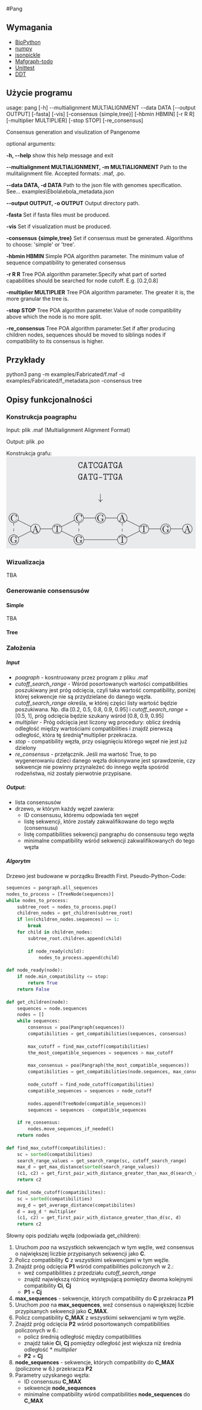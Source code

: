 #Pang

## Wymagania
* [BioPython](https://biopython.org/)
* [numpy](http://www.numpy.org/)
* [jsonpickle](http://jsonpickle.github.io/)
* [Mafgraph-todo]()
* [Unittest](https://docs.python.org/3/library/unittest.html)
* [DDT](https://github.com/txels/ddt)
## Użycie programu
usage: pang [-h] --multialignment MULTIALIGNMENT --data DATA [--output OUTPUT]
            [-fasta] [-vis] [-consensus {simple,tree}] [-hbmin HBMIN] [-r R R]
            [-multiplier MULTIPLIER] [-stop STOP] [-re_consensus]

Consensus generation and visulization of Pangenome

optional arguments:

  **-h, --help**            show this help message and exit
  
  **--multialignment MULTIALIGNMENT, -m MULTIALIGNMENT**
                        Path to the mulitalignment file. Accepted formats:
                        .maf, .po.
                        
  **--data DATA, -d DATA**  Path to the json file with genomes specification.
                        See... examples\Ebola\ebola_metadata.json
                        
  **--output OUTPUT, -o OUTPUT**
                        Output directory path.
                        
  **-fasta**                Set if fasta files must be produced.
  
  **-vis**                  Set if visualization must be produced.
  
  **-consensus {simple,tree}**
                        Set if consensus must be generated. Algorithms to
                        choose: 'simple' or 'tree'.
                        
  **-hbmin HBMIN**          Simple POA algorithm parameter. The minimum value of
                        sequence compatibility to generated consensus
                        
  **-r R R**                Tree POA algorithm parameter.Specify what part of
                        sorted capabilities should be searched for node
                        cutoff. E.g. [0.2,0.8]
                        
  **-multiplier MULTIPLIER**
                        Tree POA algorithm parameter. The greater it is, the more granular the tree is.
                        
  **-stop STOP**            Tree POA algorithm parameter.Value of node
                        compatibility above which the node is no more split.
                        

  **-re_consensus**         Tree POA algorithm parameter.Set if after producing
                        children nodes, sequences should be moved to siblings
                        nodes if compatibility to its consensus is higher.
                        

## Przykłady
python3 pang -m examples/Fabricated/f.maf -d examples/Fabricated/f_metadata.json -consensus tree
                        
## Opisy funkcjonalności
### Konstrukcja poagraphu
Input: plik .maf (Multialignment Alignment Format)

Output: plik .po 

Konstrukcja grafu:
![konstrukcja](docs/images/pangraph_construcion.png "Pangraph construction")

### Wizualizacja
TBA
### Generowanie consensusów
#### Simple
TBA
#### Tree

### Założenia
##### Input
- *poagraph* - kosntruowany przez program z pliku .maf
- *cutoff_search_range* - Wśród posortowanych wartości compatibilities poszukiwany jest próg odcięcia, czyli taka wartość compatibility, poniżej której sekwencje nie są przydzielane do danego węzła. *cutoff_search_range* określa, w której części listy wartość będzie poszukiwana. Np. dla [0.2, 0.5, 0.8, 0.9, 0.95] i *cutoff_search_range* = [0.5, 1], próg odcięcia będzie szukany wśród [0.8, 0.9, 0.95]
- *multiplier* - Próg odcięcia jest liczony wg procedury: oblicz średnią odległość między wartościami compatibilities i znajdź pierwszą odległość, która tę średnią*multiplier przekracza.
- *stop* - compatibility węzła, przy osiągnięciu którego węzeł nie jest już dzielony
- *re_consensus* - przełącznik. Jeśli ma wartość True, to po wygenerowaniu dzieci danego węzła dokonywane jest sprawdzenie, czy sekwencje nie powinny przynależeć do innego węzła spośród rodzeństwa, niż zostały pierwotnie przypisane.

##### Output:
- lista consensusów
- drzewo, w którym każdy węzeł zawiera:
    - ID consensusu, któremu odpowiada ten węzeł
    - listę sekwencji, które zostały zakwalifikowane do tego węzła (consensusu)
    - listę compatibilities sekwencji pangraphu do consensusu tego węzła
    - minimalne compatibility wśród sekwencji zakwalifikowanych do tego węzła

##### Algorytm
Drzewo jest budowane w porządku Breadth First. Pseudo-Python-Code:

```Python
sequences = pangraph.all_sequences
nodes_to_process = [TreeNode(sequences)]
while nodes_to_process:
    subtree_root = nodes_to_process.pop()
    children_nodes = get_children(subtree_root)
    if len(children_nodes.sequences) == 1:
        break
    for child in children_nodes:
        subtree_root.children.append(child)
        
        if node_ready(child):
            nodes_to_process.append(child)
            
def node_ready(node):
    if node.min_compatibility <= stop:
        return True
    return False
    
def get_children(node):
    sequences = node.sequences
    nodes = []
    while sequences:
        consensus = poa(Pangraph(sequences))
        compatibilities = get_compatibilities(sequences, consensus)
        
        max_cutoff = find_max_cutoff(compatibilities)
        the_most_compatible_sequences = sequences > max_cutoff
        
        max_consensus = poa(Pangraph(the_most_compatible_sequences))
        compatibilities = get_compatibilities(node.sequences, max_consensus)
        
        node_cutoff = find_node_cutoff(compatibilities)
        compatible_sequences = sequences > node_cutoff
        
        nodes.append(TreeNode(compatible_sequences))
        sequences = sequences - compatible_sequences
    
    if re_consensus:
        nodes.move_sequences_if_needed()
    return nodes
    
def find_max_cutoff(compatibilities):
    sc = sorted(compatibilities)
    search_range_values = get_search_range(sc, cutoff_search_range)
    max_d = get_max_distance(sorted(search_range_values))
    (c1, c2) = get_first_pair_with_distance_greater_than_max_d(search_range_values, max_d)
    return c2
    
def find_node_cutoff(compatibilites):
    sc = sorted(compatibilities)
    avg_d = get_average_distance(compatibilites)
    d = avg_d * multiplier
    (c1, c2) = get_first_pair_with_distance_greater_than_d(sc, d)
    return c2
```

Słowny opis podziału węzła (odpowiada get_children):


1. Uruchom *poa* na wszystkich sekwencjach w tym węźle, weź consensus o największej liczbie przypisanych sekwencji jako **C**.
2. Policz compatibility **C** z wszystkimi sekwencjami w tym węźle.
3. Znajdź próg odcięcia **P1** wśród compatibilities policzonych w 2.:
    - weź compatibilities z przedziału *cutoff_search_range*
    - znajdź największą różnicę występującą pomiędzy dwoma kolejnymi compatibility **Ci**, **Cj**
    - **P1** = **Cj**
4. **max_sequences** - sekwencje, których compatibility do **C** przekracza **P1**
5. Uruchom *poa* na **max_sequences**, weź consensus o największej liczbie przypisanych sekwencji jako **C_MAX**.
6. Policz compatibility **C_MAX** z wszystkimi sekwencjami w tym węźle.
7. Znajdź próg odcięcia **P2** wśród posortowanych compatibilities policzonych w 6.:
    - policz średnią odległość między compatibilities
    - znajdź takie **Ci**, **Cj** pomiędzy odległość jest większa niż średnia odległość * *multiplier*
    - **P2** = **Cj**
8. **node_sequences** - sekwencje, których compatibility do **C_MAX** (policzone w 6.) przekracza **P2**
9. Parametry uzyskanego węzła:
    - ID consensusu **C_MAX**
    - sekwencje **node_sequences**
    - minimalne compatibility wśród compatibilities **node_sequences** do **C_MAX**

